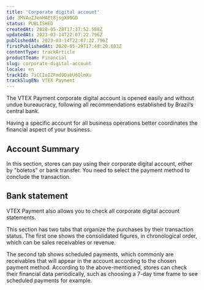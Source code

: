 ```yaml
---
title: 'Corporate digital account'
id: 3MVAuZJenHAEt8jsgX99GD
status: PUBLISHED
createdAt: 2020-05-28T17:37:52.588Z
updatedAt: 2023-03-14T22:07:22.796Z
publishedAt: 2023-03-14T22:07:22.796Z
firstPublishedAt: 2020-05-29T17:48:20.683Z
contentType: trackArticle
productTeam: Financial
slug: corporate-digital-account
locale: en
trackId: 7iCCIoIZFmd9OabU6QlmXu
trackSlugEN: VTEX Payment
---
```


The VTEX Payment corporate digital account is opened easily and  without undue bureaucracy, following all recommendations established by Brazil’s central bank.

Having a specific account for all business operations better coordinates the financial aspect of your business. 

## Account Summary 
In this section, stores can pay using their corporate digital account, either by "boletos" or bank transfer. You need to select the payment method to conclude the transaction.

## Bank statement 
VTEX Payment also allows you to check all corporate digital account statements.

This section has two tabs that organize the purchases by their transaction status. The first one shows the consolidated figures, in chronological order, which can be sales receivables or revenue.

The second tab shows scheduled payments, which commonly are receivables that will appear in the account according to the chosen payment method. According to the above-mentioned, stores can check their financial data periodically, such as choosing a 7-day time frame to see scheduled payments for example.
